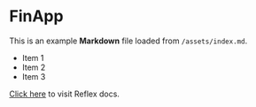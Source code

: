 # FinApp

This is an example **Markdown** file loaded from `/assets/index.md`.

- Item 1
- Item 2
- Item 3

[Click here](https://reflex.dev) to visit Reflex docs.